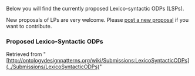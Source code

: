 Below you will find the currently proposed Lexico-syntactic ODPs (LSPs). 


New proposals of LPs are very welcome.
Please  [post a new proposal](../Submissions/ProposeLSP "Submissions:ProposeLSP") if you want to contribute.


  




###   Proposed Lexico-Syntactic ODPs




Retrieved from "[http://ontologydesignpatterns.org/wiki/Submissions:LexicoSyntacticODPs](../Submissions/LexicoSyntacticODPs)"